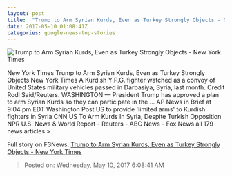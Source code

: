 ```yaml
---
layout: post
title:  "Trump to Arm Syrian Kurds, Even as Turkey Strongly Objects - New York Times"
date: 2017-05-10 01:08:41Z
categories: google-news-top-stories
---
```


![Trump to Arm Syrian Kurds, Even as Turkey Strongly Objects - New York Times](https://static01.nyt.com/images/2017/05/10/world/Kurds/Kurds-facebookJumbo.jpg)

New York Times Trump to Arm Syrian Kurds, Even as Turkey Strongly Objects New York Times A Kurdish Y.P.G. fighter watched as a convoy of United States military vehicles passed in Darbasiya, Syria, last month. Credit Rodi Said/Reuters. WASHINGTON — President Trump has approved a plan to arm Syrian Kurds so they can participate in the ... AP News in Brief at 9:04 pm EDT Washington Post US to provide 'limited arms' to Kurdish fighters in Syria CNN US To Arm Kurds In Syria, Despite Turkish Opposition NPR U.S. News & World Report - Reuters - ABC News - Fox News all 179 news articles »


Full story on F3News: [Trump to Arm Syrian Kurds, Even as Turkey Strongly Objects - New York Times](http://www.f3nws.com/n/kEKfK)

> Posted on: Wednesday, May 10, 2017 6:08:41 AM
